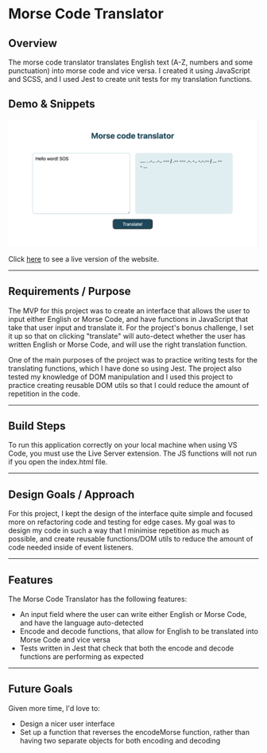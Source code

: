 # Morse Code Translator

## Overview

The morse code translator translates English text (A-Z, numbers and some
punctuation) into morse code and vice versa. I created it using JavaScript and
SCSS, and I used Jest to create unit tests for my translation functions.

## Demo & Snippets

![Screenshot of the morse code translator app](./assets/images/morse-code-translator-screenshot.png)


Click [here](https://squigglevision.github.io/morse-code-translator/) to see a live version of the website.

---

## Requirements / Purpose

The MVP for this project was to create an interface that allows the user to input either English or Morse Code, and have functions in JavaScript that take that user input and translate it. For the project's bonus challenge, I set it up so that on clicking "translate" will auto-detect whether the user has written English or Morse Code, and will use the right translation function.

One of the main purposes of the project was to practice writing tests for the translating functions, which I have done so using Jest. The project also tested my knowledge of DOM manipulation and I used this project to practice creating reusable DOM utils so that I could reduce the amount of repetition in the code.

---

## Build Steps

To run this application correctly on your local machine when using VS Code, you must use the Live Server extension. 
The JS functions will not run if you open the index.html file.

---

## Design Goals / Approach

For this project, I kept the design of the interface quite simple and focused more on refactoring code and testing for edge cases. My goal was to design my code in such a way that I minimise repetition as much as possible, and create reusable functions/DOM utils to reduce the amount of code needed inside of event listeners.

---

## Features

The Morse Code Translator has the following features:

-   An input field where the user can write either English or Morse Code, and have the language auto-detected
-   Encode and decode functions, that allow for English to be translated into Morse Code and vice versa
-   Tests written in Jest that check that both the encode and decode functions are performing as expected

---

## Future Goals

Given more time, I'd love to:

-   Design a nicer user interface
-   Set up a function that reverses the encodeMorse function, rather than having two separate objects for both encoding and decoding
